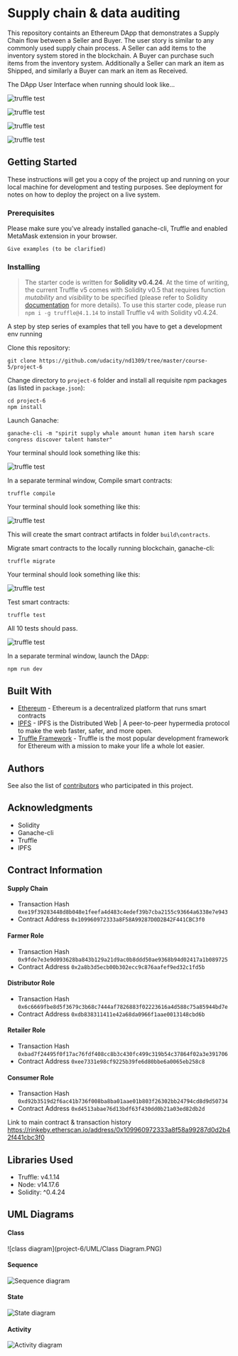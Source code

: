 # Supply chain & data auditing

This repository containts an Ethereum DApp that demonstrates a Supply Chain flow between a Seller and Buyer. The user story is similar to any commonly used supply chain process. A Seller can add items to the inventory system stored in the blockchain. A Buyer can purchase such items from the inventory system. Additionally a Seller can mark an item as Shipped, and similarly a Buyer can mark an item as Received.

The DApp User Interface when running should look like...

![truffle test](images/ftc_product_overview.png)

![truffle test](images/ftc_farm_details.png)

![truffle test](images/ftc_product_details.png)

![truffle test](images/ftc_transaction_history.png)


## Getting Started

These instructions will get you a copy of the project up and running on your local machine for development and testing purposes. See deployment for notes on how to deploy the project on a live system.

### Prerequisites

Please make sure you've already installed ganache-cli, Truffle and enabled MetaMask extension in your browser.

```
Give examples (to be clarified)
```

### Installing

> The starter code is written for **Solidity v0.4.24**. At the time of writing, the current Truffle v5 comes with Solidity v0.5 that requires function *mutability* and *visibility* to be specified (please refer to Solidity [documentation](https://docs.soliditylang.org/en/v0.5.0/050-breaking-changes.html) for more details). To use this starter code, please run `npm i -g truffle@4.1.14` to install Truffle v4 with Solidity v0.4.24. 

A step by step series of examples that tell you have to get a development env running

Clone this repository:

```
git clone https://github.com/udacity/nd1309/tree/master/course-5/project-6
```

Change directory to ```project-6``` folder and install all requisite npm packages (as listed in ```package.json```):

```
cd project-6
npm install
```

Launch Ganache:

```
ganache-cli -m "spirit supply whale amount human item harsh scare congress discover talent hamster"
```

Your terminal should look something like this:

![truffle test](images/ganache-cli.png)

In a separate terminal window, Compile smart contracts:

```
truffle compile
```

Your terminal should look something like this:

![truffle test](images/truffle_compile.png)

This will create the smart contract artifacts in folder ```build\contracts```.

Migrate smart contracts to the locally running blockchain, ganache-cli:

```
truffle migrate
```

Your terminal should look something like this:

![truffle test](images/truffle_migrate.png)

Test smart contracts:

```
truffle test
```

All 10 tests should pass.

![truffle test](images/truffle_test.png)

In a separate terminal window, launch the DApp:

```
npm run dev
```

## Built With

* [Ethereum](https://www.ethereum.org/) - Ethereum is a decentralized platform that runs smart contracts
* [IPFS](https://ipfs.io/) - IPFS is the Distributed Web | A peer-to-peer hypermedia protocol
to make the web faster, safer, and more open.
* [Truffle Framework](http://truffleframework.com/) - Truffle is the most popular development framework for Ethereum with a mission to make your life a whole lot easier.


## Authors

See also the list of [contributors](https://github.com/your/project/contributors.md) who participated in this project.

## Acknowledgments

* Solidity
* Ganache-cli
* Truffle
* IPFS

## Contract Information

#### Supply Chain 
* Transaction Hash
`0xe19f39283448d8b048e1feefa4d483c4edef39b7cba2155c93664a6338e7e943`
* Contract Address
`0x109960972333a8F58A99287D0D2B42F441CBC3f0`

#### Farmer Role 
* Transaction Hash
`0x9fde7e3e9d093628ba843b129a21d9ac0b8ddd50ae9368b94d02417a1b089725`
* Contract Address
`0x2a8b3d5ecb00b302ecc9c876aafef9ed32c1fd5b`

#### Distributor Role 
* Transaction Hash
`0x6c6669fbe8d5f3679c3b68c7444af7826883f02223616a4d588c75a85944bd7e`
* Contract Address
`0xdb838311411e42a68da0966f1aae0013148cbd6b`

#### Retailer Role 
* Transaction Hash
`0xbad7f24495f0f17ac76fdf408cc8b3c430fc499c319b54c37864f02a3e391706`
* Contract Address
`0xee7331e98cf9225b39fe6d80bbe6a0065eb258c8`

#### Consumer Role
* Transaction Hash
`0xd92b3519d2f6ac41b736f008ba8ba01aae01b803f26302bb24794cd8d9d50734`
* Contract Address
`0xd4513abae76d13bdf63f430dd0b21a03ed82db2d`

Link to main contract & transaction history
https://rinkeby.etherscan.io/address/0x109960972333a8f58a99287d0d2b42f441cbc3f0

## Libraries Used
* Truffle: v4.1.14
* Node: v14.17.6
* Solidity: ^0.4.24

## UML Diagrams

#### Class
![class diagram](project-6/UML/Class Diagram.PNG)

#### Sequence
![Sequence diagram](project-6/UML/Sequence.PNG)

#### State
![State diagram](project-6/UML/State.PNG)

#### Activity
![Activity diagram](project-6/UML/Activity.PNG)
